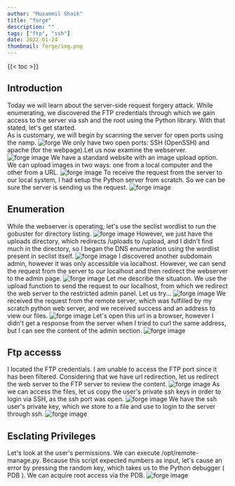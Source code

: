 ```yaml
---
author: "Muzammil Shaik"
title: "forge"
description: ""
tags: ["ftp", "ssh"]
date: 2022-01-24
thumbnail: forge/img.png
---
```

{{< toc >}}

## Introduction
Today we will learn about the server-side request forgery attack. While enumerating, we discovered the FTP credentials through which we gain access to the server via ssh and the root using the Python library. With that stated, let's get started.</br>
As is customary, we will begin by scanning the server for open ports using the namp.
![forge](forge01.png)
We only have two open ports: SSH (OpenSSH) and apache (for the webpage).Let us now examine the webserver.</br> 
![forge image](forge02.png)
We have a standard website with an image upload option. We can upload images in two ways: one from a local computer and the other from a URL.
![forge image](forge03.png)
To receive the request from the server to our local system, I had setup the Python server from scratch. So we can be sure the server is sending us the request.
![forge image](forge04.png)

## Enumeration
While the webserver is operating, let's use the seclist wordlist to run the gobuster for directory listing.
![forge image](forge05.png)
However, we just have the uploads directory, which redirects /uploads to /upload, and I didn't find much in the directory, so I began the DNS enumeration using the wordlist present in seclist itself.
![forge image](forge06.png)
I discovered another subdomain admin, however it was only accessible via localhost.
However, we can send the request from the server to our localhost and then redirect the webserver to the admin page.
![forge image](forge09.png)
Let me describe the situation. We use the upload function to send the request to our localhost, from which we redirect the web server to the restricted admin panel. Let us try...
![forge image](forge08.png)
We received the request from the remote server, which was fulfilled by my scratch python web server, and we received success and an address to view our files.
![forge image](forge10.png)
Let's open this url in a browser, however I didn't get a response from the server when I tried to curl the same address, but I can see the content of the admin section. 
![forge image](forge12.png)

## Ftp accesss
I located the FTP credentials.
I am unable to access the FTP port since it has been filtered.
Considering that we have url redirection, let us redirect the web server to the FTP server to review the content.
![forge image](forge13.png)
As we can access the files, let us copy the user's private ssh keys in order to login via SSH, as the ssh port was open.
![forge image](forge14.png)
We have the ssh user's private key, which we store to a file and use to login to the server through ssh.
![forge image](forge15.png)

## Esclating Privileges
Let's look at the user's permissions. We can execute /opt/remote-manage.py. Because this script expected numbers as input, let's cause an error by pressing the random key, which takes us to the Python debugger ( PDB ). We can acquire root access via the PDB.
![forge image](forge16.png)
